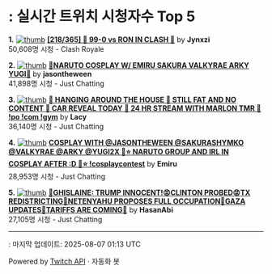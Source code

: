 # : 실시간 트위치 시청자수 Top 5

**1.** [![thumb](https://static-cdn.jtvnw.net/previews-ttv/live_user_jynxzi-320x180.jpg)](https://twitch.tv/Jynxzi)
**[[218/365] 🔔 99-0 vs RON IN CLASH 🔔](https://twitch.tv/Jynxzi)** by **Jynxzi**<br>50,608명 시청  - Clash Royale

**2.** [![thumb](https://static-cdn.jtvnw.net/previews-ttv/live_user_jasontheween-320x180.jpg)](https://twitch.tv/jasontheween)
**[🔴NARUTO COSPLAY W/ EMIRU SAKURA VALKYRAE ARKY YUGI🔴](https://twitch.tv/jasontheween)** by **jasontheween**<br>41,898명 시청  - Just Chatting

**3.** [![thumb](https://static-cdn.jtvnw.net/previews-ttv/live_user_lacy-320x180.jpg)](https://twitch.tv/Lacy)
**[🔴 HANGING AROUND THE HOUSE 🔴 STILL FAT AND NO CONTENT 🔴 CAR REVEAL TODAY 🔴 24 HR STREAM WITH MARLON TMR 🔴 !po !com !gym](https://twitch.tv/Lacy)** by **Lacy**<br>36,140명 시청  - Just Chatting

**4.** [![thumb](https://static-cdn.jtvnw.net/previews-ttv/live_user_emiru-320x180.jpg)](https://twitch.tv/Emiru)
**[COSPLAY WITH @JASONTHEWEEN @SAKURASHYMKO @VALKYRAE @ARKY @YUGI2X 🩷⭐️ NARUTO GROUP AND IRL IN COSPLAY AFTER :D 🩷⭐️ !cosplaycontest](https://twitch.tv/Emiru)** by **Emiru**<br>28,953명 시청  - Just Chatting

**5.** [![thumb](https://static-cdn.jtvnw.net/previews-ttv/live_user_hasanabi-320x180.jpg)](https://twitch.tv/HasanAbi)
**[🤬GHISLAINE: TRUMP INNOCENT!😡CLINTON PROBED😡TX REDISTRICTING🤬NETENYAHU PROPOSES FULL OCCUPATION🤬GAZA UPDATES🤬TARIFFS ARE COMING🤬](https://twitch.tv/HasanAbi)** by **HasanAbi**<br>27,105명 시청  - Just Chatting


---
: 마지막 업데이트: 2025-08-07 01:13 UTC

Powered by [Twitch API](https://dev.twitch.tv/docs/api/reference) · 자동화 봇